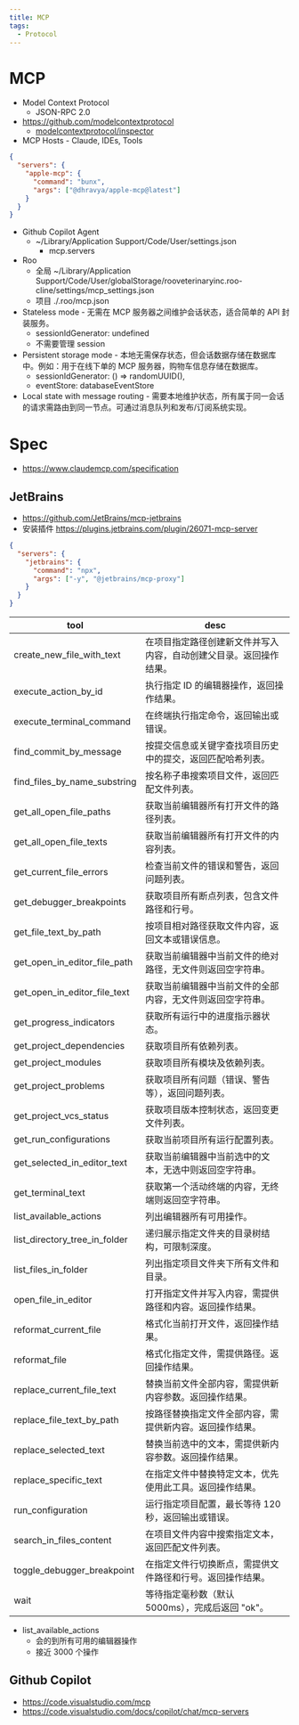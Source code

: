 ```yaml
---
title: MCP
tags:
  - Protocol
---
```


# MCP

- Model Context Protocol
  - JSON-RPC 2.0
- https://github.com/modelcontextprotocol
  - [modelcontextprotocol/inspector](https://github.com/modelcontextprotocol/inspector)
- MCP Hosts - Claude, IDEs, Tools

```json
{
  "servers": {
    "apple-mcp": {
      "command": "bunx",
      "args": ["@dhravya/apple-mcp@latest"]
    }
  }
}
```

- Github Copilot Agent
  - ~/Library/Application Support/Code/User/settings.json
    - mcp.servers
- Roo
  - 全局 ~/Library/Application Support/Code/User/globalStorage/rooveterinaryinc.roo-cline/settings/mcp_settings.json
  - 项目 ./.roo/mcp.json
- Stateless mode - 无需在 MCP 服务器之间维护会话状态，适合简单的 API 封装服务。
  - sessionIdGenerator: undefined
  - 不需要管理 session
- Persistent storage mode - 本地无需保存状态，但会话数据存储在数据库中。例如：用于在线下单的 MCP 服务器，购物车信息存储在数据库。
  - sessionIdGenerator: () => randomUUID(),
  - eventStore: databaseEventStore
- Local state with message routing - 需要本地维护状态，所有属于同一会话的请求需路由到同一节点。可通过消息队列和发布/订阅系统实现。

# Spec

- https://www.claudemcp.com/specification

## JetBrains

- https://github.com/JetBrains/mcp-jetbrains
- 安装插件 https://plugins.jetbrains.com/plugin/26071-mcp-server

```json
{
  "servers": {
    "jetbrains": {
      "command": "npx",
      "args": ["-y", "@jetbrains/mcp-proxy"]
    }
  }
}
```

<!--
document.querySelector('#radix-\\:rv\\:-content-tools > div > div:nth-child(1) > div:nth-child(2) > div')
copy(Array.from($0.querySelectorAll('&>div span:nth-child(1)')).map(v=>[v.innerText,v.nextElementSibling.innerText].join('|')).join('\n'))
-->

| tool                          | desc                                                               |
| ----------------------------- | ------------------------------------------------------------------ |
| create_new_file_with_text     | 在项目指定路径创建新文件并写入内容，自动创建父目录。返回操作结果。 |
| execute_action_by_id          | 执行指定 ID 的编辑器操作，返回操作结果。                           |
| execute_terminal_command      | 在终端执行指定命令，返回输出或错误。                               |
| find_commit_by_message        | 按提交信息或关键字查找项目历史中的提交，返回匹配哈希列表。         |
| find_files_by_name_substring  | 按名称子串搜索项目文件，返回匹配文件列表。                         |
| get_all_open_file_paths       | 获取当前编辑器所有打开文件的路径列表。                             |
| get_all_open_file_texts       | 获取当前编辑器所有打开文件的内容列表。                             |
| get_current_file_errors       | 检查当前文件的错误和警告，返回问题列表。                           |
| get_debugger_breakpoints      | 获取项目所有断点列表，包含文件路径和行号。                         |
| get_file_text_by_path         | 按项目相对路径获取文件内容，返回文本或错误信息。                   |
| get_open_in_editor_file_path  | 获取当前编辑器中当前文件的绝对路径，无文件则返回空字符串。         |
| get_open_in_editor_file_text  | 获取当前编辑器中当前文件的全部内容，无文件则返回空字符串。         |
| get_progress_indicators       | 获取所有运行中的进度指示器状态。                                   |
| get_project_dependencies      | 获取项目所有依赖列表。                                             |
| get_project_modules           | 获取项目所有模块及依赖列表。                                       |
| get_project_problems          | 获取项目所有问题（错误、警告等），返回问题列表。                   |
| get_project_vcs_status        | 获取项目版本控制状态，返回变更文件列表。                           |
| get_run_configurations        | 获取当前项目所有运行配置列表。                                     |
| get_selected_in_editor_text   | 获取当前编辑器中当前选中的文本，无选中则返回空字符串。             |
| get_terminal_text             | 获取第一个活动终端的内容，无终端则返回空字符串。                   |
| list_available_actions        | 列出编辑器所有可用操作。                                           |
| list_directory_tree_in_folder | 递归展示指定文件夹的目录树结构，可限制深度。                       |
| list_files_in_folder          | 列出指定项目文件夹下所有文件和目录。                               |
| open_file_in_editor           | 打开指定文件并写入内容，需提供路径和内容。返回操作结果。           |
| reformat_current_file         | 格式化当前打开文件，返回操作结果。                                 |
| reformat_file                 | 格式化指定文件，需提供路径。返回操作结果。                         |
| replace_current_file_text     | 替换当前文件全部内容，需提供新内容参数。返回操作结果。             |
| replace_file_text_by_path     | 按路径替换指定文件全部内容，需提供新内容。返回操作结果。           |
| replace_selected_text         | 替换当前选中的文本，需提供新内容参数。返回操作结果。               |
| replace_specific_text         | 在指定文件中替换特定文本，优先使用此工具。返回操作结果。           |
| run_configuration             | 运行指定项目配置，最长等待 120 秒，返回输出或错误。                |
| search_in_files_content       | 在项目文件内容中搜索指定文本，返回匹配文件列表。                   |
| toggle_debugger_breakpoint    | 在指定文件行切换断点，需提供文件路径和行号。返回操作结果。         |
| wait                          | 等待指定毫秒数（默认 5000ms），完成后返回 "ok"。                   |

- list_available_actions
  - 会的到所有可用的编辑器操作
  - 接近 3000 个操作

## Github Copilot

- https://code.visualstudio.com/mcp
- https://code.visualstudio.com/docs/copilot/chat/mcp-servers
